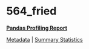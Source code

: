 # 564_fried

[**Pandas Profiling Report**](https://epistasislab.github.io/pmlb/profile/564_fried.html)

[Metadata](metadata.yaml) | [Summary Statistics](summary_stats.tsv)

